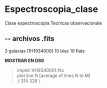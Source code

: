 # Espectroscopia_clase
Clase espectroscopia Tecnicas observacionale 

--
archivos .fits
--

3 galaxias (1H1934000)
10 bias
10 flats



**MOSTRAR EN DS9**

> implot 1H19340001.fits \
plot line N [average of lines N to M] \
> :l 314 328 \


